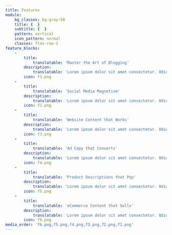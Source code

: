 ```yaml
---
title: Features
module:
    bg_classes: bg-gray-50
    title: {  }
    subtitle: {  }
    pattern: vertical
    icon_pattern: normal
    classes: flex-row-3
feature_blocks:
    -
        title:
            translatable: 'Master the Art of Blogging'
        description:
            translatable: 'Lorem ipsum dolor sit amet consectetur. Odio ut fermentum vulputate proin non mi. Donec porta a ultricies viverra elementum praesent. Dui egestas in arcu euismod habitant neque feugiat. Mollis eu dignissim dictum libero neque dignissim fames dolor elementum. Sapien aliquet.'
        icon: f1.png
    -
        title:
            translatable: 'Social Media Magnetism'
        description:
            translatable: 'Lorem ipsum dolor sit amet consectetur. Odio ut fermentum vulputate proin non mi. Donec porta a ultricies viverra elementum praesent. Dui egestas in arcu euismod habitant neque feugiat. Mollis eu dignissim dictum libero neque dignissim fames dolor elementum. Sapien aliquet.'
        icon: f2.png
    -
        title:
            translatable: 'Website Content that Works'
        description:
            translatable: 'Lorem ipsum dolor sit amet consectetur. Odio ut fermentum vulputate proin non mi. Donec porta a ultricies viverra elementum praesent. Dui egestas in arcu euismod habitant neque feugiat. Mollis eu dignissim dictum libero neque dignissim fames dolor elementum. Sapien aliquet.'
        icon: f3.png
    -
        title:
            translatable: 'Ad Copy that Converts'
        description:
            translatable: 'Lorem ipsum dolor sit amet consectetur. Odio ut fermentum vulputate proin non mi. Donec porta a ultricies viverra elementum praesent. Dui egestas in arcu euismod habitant neque feugiat. Mollis eu dignissim dictum libero neque dignissim fames dolor elementum. Sapien aliquet.'
        icon: f4.png
    -
        title:
            translatable: 'Product Descriptions that Pop'
        description:
            translatable: 'Lorem ipsum dolor sit amet consectetur. Odio ut fermentum vulputate proin non mi. Donec porta a ultricies viverra elementum praesent. Dui egestas in arcu euismod habitant neque feugiat. Mollis eu dignissim dictum libero neque dignissim fames dolor elementum. Sapien aliquet.'
        icon: f5.png
    -
        title:
            translatable: 'eCommerce Content that Sells'
        description:
            translatable: 'Lorem ipsum dolor sit amet consectetur. Odio ut fermentum vulputate proin non mi. Donec porta a ultricies viverra elementum praesent. Dui egestas in arcu euismod habitant neque feugiat. Mollis eu dignissim dictum libero neque dignissim fames dolor elementum. Sapien aliquet.'
        icon: f6.png
media_order: 'f6.png,f5.png,f4.png,f3.png,f2.png,f1.png'
---
```


